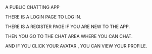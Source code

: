 A PUBLIC CHATTING APP

THERE IS A LOGIN PAGE TO LOG IN.

THERE IS A REGISTER PAGE IF YOU ARE NEW TO THE APP.

THEN YOU GO TO THE CHAT AREA WHERE YOU CAN CHAT.

AND IF YOU CLICK YOUR AVATAR , YOU CAN VIEW YOUR PROFILE.
